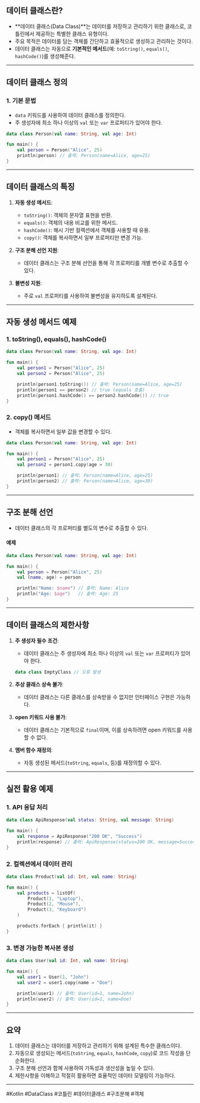 ## **데이터 클래스란?**
- **데이터 클래스(Data Class)**는 데이터를 저장하고 관리하기 위한 클래스로, 코틀린에서 제공하는 특별한 클래스 유형이다.
- 주요 목적은 데이터를 담는 객체를 간단하고 효율적으로 생성하고 관리하는 것이다.
- 데이터 클래스는 자동으로 **기본적인 메서드**(예: `toString()`, `equals()`, `hashCode()`)를 생성해준다.

---

## **데이터 클래스 정의**

### **1. 기본 문법**
- `data` 키워드를 사용하여 데이터 클래스를 정의한다.
- 주 생성자에 최소 하나 이상의 `val` 또는 `var` 프로퍼티가 있어야 한다.

```kotlin
data class Person(val name: String, val age: Int)

fun main() {
    val person = Person("Alice", 25)
    println(person) // 출력: Person(name=Alice, age=25)
}
```

---

## **데이터 클래스의 특징**

1. **자동 생성 메서드**:
    - `toString()`: 객체의 문자열 표현을 반환.
    - `equals()`: 객체의 내용 비교를 위한 메서드.
    - `hashCode()`: 해시 기반 컬렉션에서 객체를 사용할 때 유용.
    - `copy()`: 객체를 복사하면서 일부 프로퍼티만 변경 가능.

2. **구조 분해 선언 지원**:
    - 데이터 클래스는 구조 분해 선언을 통해 각 프로퍼티를 개별 변수로 추출할 수 있다.

3. **불변성 지원**:
    - 주로 `val` 프로퍼티를 사용하여 불변성을 유지하도록 설계된다.

---

## **자동 생성 메서드 예제**

### **1. toString(), equals(), hashCode()**
```kotlin
data class Person(val name: String, val age: Int)

fun main() {
    val person1 = Person("Alice", 25)
    val person2 = Person("Alice", 25)

    println(person1.toString()) // 출력: Person(name=Alice, age=25)
    println(person1 == person2) // true (equals 호출)
    println(person1.hashCode() == person2.hashCode()) // true
}
```

### **2. copy() 메서드**
- 객체를 복사하면서 일부 값을 변경할 수 있다.

```kotlin
data class Person(val name: String, val age: Int)

fun main() {
    val person1 = Person("Alice", 25)
    val person2 = person1.copy(age = 30)

    println(person1) // 출력: Person(name=Alice, age=25)
    println(person2) // 출력: Person(name=Alice, age=30)
}
```

---

## **구조 분해 선언**

- 데이터 클래스의 각 프로퍼티를 별도의 변수로 추출할 수 있다.

#### **예제**
```kotlin
data class Person(val name: String, val age: Int)

fun main() {
    val person = Person("Alice", 25)
    val (name, age) = person

    println("Name: $name") // 출력: Name: Alice
    println("Age: $age")   // 출력: Age: 25
}
```

---

## **데이터 클래스의 제한사항**

1. **주 생성자 필수 조건**:
    - 데이터 클래스는 주 생성자에 최소 하나 이상의 `val` 또는 `var` 프로퍼티가 있어야 한다.
   ```kotlin
   data class EmptyClass // 오류 발생
   ```

2. **추상 클래스 상속 불가**:
    - 데이터 클래스는 다른 클래스를 상속받을 수 없지만 인터페이스 구현은 가능하다.

3. **open 키워드 사용 불가**:
    - 데이터 클래스는 기본적으로 `final`이며, 이를 상속하려면 open 키워드를 사용할 수 없다.

4. **멤버 함수 재정의**:
    - 자동 생성된 메서드(`toString`, `equals`, 등)를 재정의할 수 있다.

---

## **실전 활용 예제**

### **1. API 응답 처리**
```kotlin
data class ApiResponse(val status: String, val message: String)

fun main() {
    val response = ApiResponse("200 OK", "Success")
    println(response) // 출력: ApiResponse(status=200 OK, message=Success)
}
```

### **2. 컬렉션에서 데이터 관리**
```kotlin
data class Product(val id: Int, val name: String)

fun main() {
    val products = listOf(
        Product(1, "Laptop"),
        Product(2, "Mouse"),
        Product(3, "Keyboard")
    )

    products.forEach { println(it) }
}
```

### **3. 변경 가능한 복사본 생성**
```kotlin
data class User(val id: Int, val name: String)

fun main() {
    val user1 = User(1, "John")
    val user2 = user1.copy(name = "Doe")

    println(user1) // 출력: User(id=1, name=John)
    println(user2) // 출력: User(id=1, name=Doe)
}
```

---

## **요약**
1. 데이터 클래스는 데이터를 저장하고 관리하기 위해 설계된 특수한 클래스이다.
2. 자동으로 생성되는 메서드(`toString`, `equals`, `hashCode`, `copy`)로 코드 작성을 단순화한다.
3. 구조 분해 선언과 함께 사용하여 가독성과 생산성을 높일 수 있다.
4. 제한사항을 이해하고 적절히 활용하면 효율적인 데이터 모델링이 가능하다.

---

#Kotlin #DataClass #코틀린 #데이터클래스 #구조분해 #객체
